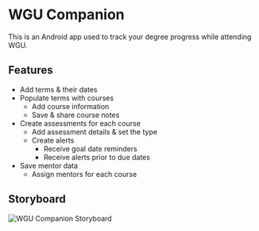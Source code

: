 # WGU Companion

This is an Android app used to track your degree progress while attending WGU.

## Features

* Add terms & their dates
* Populate terms with courses
  * Add course information
  * Save & share course notes
* Create assessments for each course
  * Add assessment details & set the type
  * Create alerts
    * Receive goal date reminders
    * Receive alerts prior to due dates
* Save mentor data
  * Assign mentors for each course
  
  
 ## Storyboard
 
![WGU Companion Storyboard](https://github.com/WendlerTech/WGUCompanion/blob/master/C196%20StoryBoard.png)
